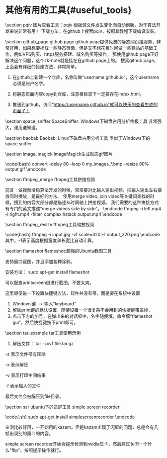 其他有用的工具{#useful_tools}
===========================

\section pqiv 图片查看工具：pqiv
根据源文件发生变化而自动刷新，对于算法开发来说非常有用！
下载方法：在github上搜索pqiv，按照其教程下载编译安装。


\section github_page github page
github page提供免费的静态网页挂服务，非常好用，如果想要挂载一些静态页面，但是又不想花费时间做一些建站的基础工作，例如VPS购买、https服务搭建、域名购买等操作。
那使用github page正好解决这个问题，这个zk-note就是挂在在github page上的。
搜索github page，上面会有详细的搭建方法，非常简单。

1. 在github上新建一个仓库，名称叫做“username.github.io”，这个username必须是账户名字。

2. 将静态页面内容copy到仓库，注意根目录下一定要存在index.html。

3. 推送到github，访问“https://username.github.io”就可以快乐的查看生成的页面了！

\section space_sniffer SpaceSniffer: Windows下磁盘占用分析终极工具
非常强大，谁用谁知道。

\section baobab Baobab: Linux下磁盘占用分析工具
类似于Windows下的space sniffer

\section image_magick ImageMagick生成动态gif图片

\code{bash}
convert -delay 80 -loop 0 my_images_*.bmp -resize 80% output.gif
\endcode

\section ffmpeg_merge ffmpeg工具拼接视频

前言：做视频增稳算法开发的时候，常常要对比输入输出视频，把输入输出左右摆放同时播放，是最好的方法。
使用merge video, join video等关键词查找的时候，搜到的内容大部分都是描述从时间轴上拼接视频。
我们需要的这种拼接方式有专门的英文描述“merge videos side by side”。
\endcode
ffmpeg -i left.mp4 -i right.mp4 -filter_complex hstack output.mp4
\endcode

\section ffmpeg_resize ffmpeg工具缩放视频

\code{bash}
ffmpeg -i input.jpg -vf scale=320:-1 output_320.png
\endcode
其中，-1表示高度根据宽度和长宽比自动计算。


\section flameshot flameshot:超强的Ubuntu截图工具

支持窗口截图，并且添加各种涂鸦。

安装方法： sudo apt-get install flameshot

可以配置printscreen键进行截图，不要太爽。

这里顺便说一下设置快捷键方法，软件并没有带，而是要在系统中设置

1. Windows键 -->  输入“keyboard” 
2. 解除print键的默认设置，随便设置一个很复杂不会用到的快捷键覆盖掉，
3. 点击下方的加号，在弹出来的对话框中，名字随便填，命令填“flameshot gui”，然后快捷键按下print即可。 



\section tar_example tar工具使用示例

1. 解压文件： tar -zxvf file.tar.gz

-z 表示文件带有压缩

-x 表示解压

-v 表示打印中间结果

-f 表示输入的文件

最后文件会被解压到file目录。


\section ssr ubuntu下的录屏工具 simple screen recorder

\code{.sh}
sudo apt-get install simplescreenrecorder
\endcode

亲测比较好用，一开始用的kazam，但是kazam出现了闪屏的问题，总是会有几帧出现别的窗口的内容。

simple screen recorder开始会提示检测到nvidia显卡，然后建议关闭一个什么"flip"，按照提示操作就行。